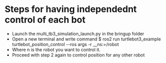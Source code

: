 # Steps for having independednt control of each bot
* Launch the multi_tb3_simulation_launch.py in the bringup folder
* Open a new terminal and write command $ ros2 run turtlebot3_example turtlebot_position_control --ros args -r __ns:=/robot<n>
* Where n is the robot you want to control it.
* Proceed with step 2 again to control position for any other robot
